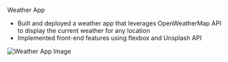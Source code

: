 Weather App

  - Built and deployed a weather app that leverages OpenWeatherMap API to display the current weather for any location
  - Implemented front-end features using flexbox and Unsplash API
  
![Weather App Image](https://user-images.githubusercontent.com/82925076/191660370-22ee0019-aa73-4b44-bf91-e62a47b1c89e.png)
